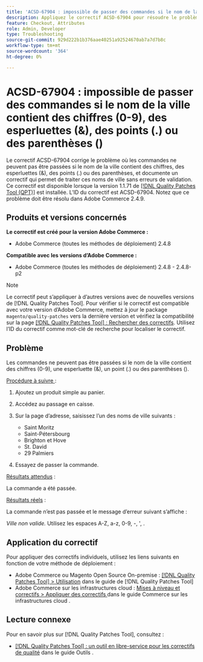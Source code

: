 ```yaml
---
title: 'ACSD-67904 : impossible de passer des commandes si le nom de la ville contient des chiffres (0-9), des esperluettes (&), des points (.) ou des parenthèses ()'
description: Appliquez le correctif ACSD-67904 pour résoudre le problème d’Adobe Commerce en raison duquel l’extraction échoue lorsque les noms de ville contiennent des chiffres (0-9), des esperluettes (&), des points (.) ou des parenthèses ().
feature: Checkout, Attributes
role: Admin, Developer
type: Troubleshooting
source-git-commit: 929d222b1b376aae40251a92524670ab7a7d7b8c
workflow-type: tm+mt
source-wordcount: '364'
ht-degree: 0%

---
```



# ACSD-67904 : impossible de passer des commandes si le nom de la ville contient des chiffres (0-9), des esperluettes (&amp;), des points (.) ou des parenthèses ()

Le correctif ACSD-67904 corrige le problème où les commandes ne peuvent pas être passées si le nom de la ville contient des chiffres, des esperluettes (&amp;), des points (.) ou des parenthèses, et documente un correctif qui permet de traiter ces noms de ville sans erreurs de validation. Ce correctif est disponible lorsque la version 1.1.71 de [[!DNL Quality Patches Tool (QPT)]](/help/tools/quality-patches-tool/quality-patches-tool-to-self-serve-quality-patches.md) est installée. L’ID du correctif est ACSD-67904. Notez que ce problème doit être résolu dans Adobe Commerce 2.4.9.

## Produits et versions concernés

**Le correctif est créé pour la version Adobe Commerce :**

* Adobe Commerce (toutes les méthodes de déploiement) 2.4.8

**Compatible avec les versions d’Adobe Commerce :**

* Adobe Commerce (toutes les méthodes de déploiement) 2.4.8 - 2.4.8-p2

>[!NOTE]
>
>Le correctif peut s’appliquer à d’autres versions avec de nouvelles versions de [!DNL Quality Patches Tool]. Pour vérifier si le correctif est compatible avec votre version d’Adobe Commerce, mettez à jour le package `magento/quality-patches` vers la dernière version et vérifiez la compatibilité sur la page [[!DNL Quality Patches Tool] : Rechercher des correctifs](https://experienceleague.adobe.com/tools/commerce-quality-patches/index.html?lang=fr). Utilisez l’ID du correctif comme mot-clé de recherche pour localiser le correctif.

## Problème

Les commandes ne peuvent pas être passées si le nom de la ville contient des chiffres (0-9), une esperluette (&amp;), un point (.) ou des parenthèses ().

<u>Procédure à suivre </u> :

1. Ajoutez un produit simple au panier.
1. Accédez au passage en caisse.
1. Sur la page d’adresse, saisissez l’un des noms de ville suivants :

   * Saint Moritz
   * Saint-Pétersbourg
   * Brighton et Hove
   * St. David
   * 29 Palmiers

1. Essayez de passer la commande.


<u>Résultats attendus</u> :

La commande a été passée.

<u>Résultats réels</u> :

La commande n’est pas passée et le message d’erreur suivant s’affiche :

*Ville non valide.* Utilisez les espaces A-Z, a-z, 0-9, -, &#39;, .


## Application du correctif

Pour appliquer des correctifs individuels, utilisez les liens suivants en fonction de votre méthode de déploiement :

* Adobe Commerce ou Magento Open Source On-premise : [[!DNL Quality Patches Tool] > Utilisation](/help/tools/quality-patches-tool/usage.md) dans le guide de [!DNL Quality Patches Tool]
* Adobe Commerce sur les infrastructures cloud : [ Mises à niveau et correctifs > Appliquer des correctifs ](https://experienceleague.adobe.com/docs/commerce-cloud-service/user-guide/develop/upgrade/apply-patches.html?lang=fr) dans le guide Commerce sur les infrastructures cloud .

## Lecture connexe

Pour en savoir plus sur [!DNL Quality Patches Tool], consultez :

* [[!DNL Quality Patches Tool] : un outil en libre-service pour les correctifs de qualité](/help/tools/quality-patches-tool/quality-patches-tool-to-self-serve-quality-patches.md) dans le guide Outils .
